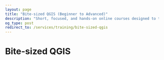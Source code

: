 ```yaml
---
layout: page
title: "Bite-sized QGIS (Beginner to Advanced)"
description: "Short, focused, and hands-on online courses designed to teach QGIS in bite-sized proportions. Learn only what they want and pay only for what they need."
og_type: post
redirect_to: /services/training/bite-sized-qgis
---
```

# Bite-sized QGIS 